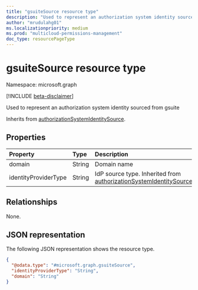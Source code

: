 ```yaml
---
title: "gsuiteSource resource type"
description: "Used to represent an authorization system identity sourced from gsuite."
author: "mrudulahg01"
ms.localizationpriority: medium
ms.prod: "multicloud-permissions-management"
doc_type: resourcePageType
---
```


# gsuiteSource resource type

Namespace: microsoft.graph

[!INCLUDE [beta-disclaimer](../../includes/beta-disclaimer.md)]

Used to represent an authorization system identity sourced from gsuite

Inherits from [authorizationSystemIdentitySource](../resources/authorizationsystemidentitysource.md).

## Properties
|Property|Type|Description|
|:---|:---|:---|
|domain|String|Domain name|
|identityProviderType|String|IdP source type. Inherited from [authorizationSystemIdentitySource](../resources/authorizationsystemidentitysource.md).|

## Relationships
None.

## JSON representation
The following JSON representation shows the resource type.
<!-- {
  "blockType": "resource",
  "@odata.type": "microsoft.graph.gsuiteSource"
}
-->
``` json
{
  "@odata.type": "#microsoft.graph.gsuiteSource",
  "identityProviderType": "String",
  "domain": "String"
}
```

